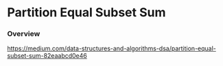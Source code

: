 # Partition Equal Subset Sum

### Overview

https://medium.com/data-structures-and-algorithms-dsa/partition-equal-subset-sum-82eaabcd0e46
